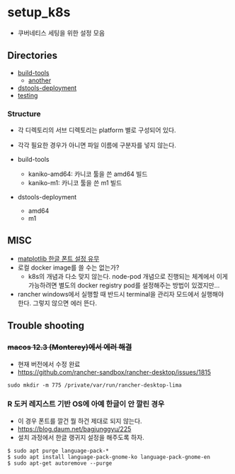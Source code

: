 # setup_k8s

- 쿠버네티스 세팅을 위한 설정 모음 

## Directories 

- [build-tools](./build-tools.md) 
  + [another](https://github.com/anarinsk/til/blob/master/kubernetes/kaniko.md)
- [dstools-deployment](https://github.com/anarinsk/til/blob/master/kubernetes/launch-dstools.md)
- [testing]()

### Structure 

- 각 디렉토리의 서브 디렉토리는 platform 별로 구성되어 있다. 
- 각각 필요한 경우가 아니면 파일 이름에 구분자를 넣지 않는다. 

- build-tools
    + kaniko-amd64: 카니코 툴을 쓴 amd64 빌드 
    + kaniko-m1: 카니코 툴을 쓴 m1  빌드 

- dstools-deployment 
    + amd64 
    + m1 



## MISC 

- [matplotlib 한글 폰트 설정 유무 ](https://github.com/anarinsk/til/blob/master/python/check-matplotlb-korfont.md)
- 로컬 docker image를 쓸 수는 없는가? 
  + k8s의 개념과 다소 맞지 않는다. node-pod 개념으로 진행되는 체계에서 이게 가능하려면 별도의 docker registry pod를 설정해주는 방법이 있겠지만... 
- rancher windows에서 실행할 때 반드시 terminal을 관리자 모드에서 실행해야 한다. 그렇지 않으면 에러 뜬다. 

## Trouble shooting 

### ~~macos 12.3 (Monterey)에서 에러 해결~~ 
+ 현재 버전에서 수정 완료 
+ https://github.com/rancher-sandbox/rancher-desktop/issues/1815
```
sudo mkdir -m 775 /private/var/run/rancher-desktop-lima
```

### R 도커 레지스트 기반  OS에 아예 한글이 안 깔린 경우 

- 이 경우 폰트를 깔건 뭘 하건 제대로 되지 않는다. 
- https://blog.daum.net/bagjunggyu/225
- 설치 과정에서 한글 랭귀지 설정을 해주도록 하자. 

```
$ sudo apt purge language-pack-*
$ sudo apt install language-pack-gnome-ko language-pack-gnome-en
$ sudo apt-get autoremove --purge
```